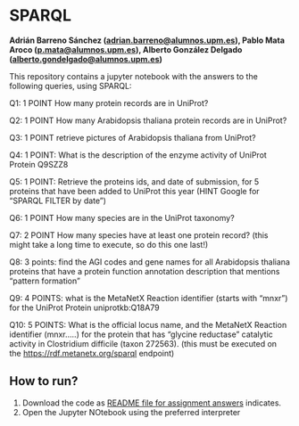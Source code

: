 # SPARQL
**Adrián Barreno Sánchez (adrian.barreno@alumnos.upm.es), Pablo Mata Aroco (p.mata@alumnos.upm.es), Alberto González Delgado (alberto.gondelgado@alumnos.upm.es)**

This repository contains a jupyter notebook with the answers to the following queries, using SPARQL:

Q1: 1 POINT  How many protein records are in UniProt? 

Q2: 1 POINT How many Arabidopsis thaliana protein records are in UniProt? 

Q3: 1 POINT retrieve pictures of Arabidopsis thaliana from UniProt? 

Q4: 1 POINT:  What is the description of the enzyme activity of UniProt Protein Q9SZZ8 

Q5: 1 POINT:  Retrieve the proteins ids, and date of submission, for 5 proteins that have been added to UniProt this year   (HINT Google for “SPARQL FILTER by date”)

Q6: 1 POINT How  many species are in the UniProt taxonomy?

Q7: 2 POINT  How many species have at least one protein record? (this might take a long time to execute, so do this one last!)

Q8: 3 points:  find the AGI codes and gene names for all Arabidopsis thaliana  proteins that have a protein function annotation description that mentions “pattern formation”

Q9: 4 POINTS:  what is the MetaNetX Reaction identifier (starts with “mnxr”) for the UniProt Protein uniprotkb:Q18A79

Q10: 5 POINTS:  What is the official locus name, and the MetaNetX Reaction identifier (mnxr…..) for the protein that has “glycine reductase” catalytic activity in Clostridium difficile (taxon 272563).   (this must be executed on the https://rdf.metanetx.org/sparql   endpoint)


## How to run?
1. Download the code as [README file for assignment answers](../README.md) indicates. 
2. Open the Jupyter NOtebook using the preferred interpreter 

